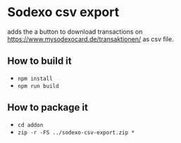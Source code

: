 # Sodexo csv export
adds the a button to download transactions on https://www.mysodexocard.de/transaktionen/ as csv file.

## How to build it

 - `npm install`
 - `npm run build`

## How to package it
 - `cd addon`
 - `zip -r -FS ../sodexo-csv-export.zip *`
